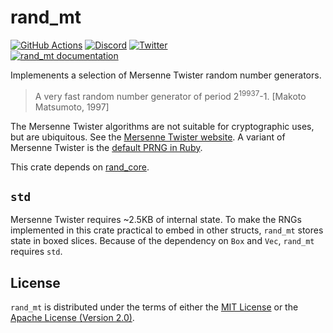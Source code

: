 # rand_mt

[![GitHub Actions](https://github.com/artichoke/rand_mt/workflows/CI/badge.svg)](https://github.com/artichoke/rand_mt/actions)
[![Discord](https://img.shields.io/discord/607683947496734760)](https://discord.gg/QCe2tp2)
[![Twitter](https://img.shields.io/twitter/follow/artichokeruby?label=Follow&style=social)](https://twitter.com/artichokeruby)
<br>
[![rand_mt documentation](https://img.shields.io/badge/docs-rand__mt-blue.svg)](https://artichoke.github.io/rand_mt/rand_mt/)

Implemenents a selection of Mersenne Twister random number generators.

> A very fast random number generator of period 2<sup>19937</sup>-1. [Makoto
> Matsumoto, 1997]

The Mersenne Twister algorithms are not suitable for cryptographic uses, but are
ubiquitous. See the
[Mersenne Twister website](http://www.math.sci.hiroshima-u.ac.jp/~m-mat/MT/emt.html).
A variant of Mersenne Twister is the
[default PRNG in Ruby](https://ruby-doc.org/core-2.6.3/Random.html).

This crate depends on [rand_core](https://crates.io/crates/rand_core).

## `std`

Mersenne Twister requires ~2.5KB of internal state. To make the RNGs implemented
in this crate practical to embed in other structs, `rand_mt` stores state in
boxed slices. Because of the dependency on `Box` and `Vec`, `rand_mt` requires
`std`.

## License

`rand_mt` is distributed under the terms of either the
[MIT License](/LICENSE-MIT) or the
[Apache License (Version 2.0)](/LICENSE-APACHE).
